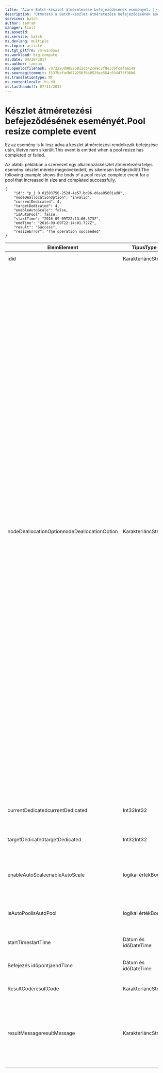```yaml
---
title: "Azure Batch-készlet átméretezése befejeződésének eseményét. |} Microsoft Docs"
description: "Útmutató a Batch-készlet átméretezése befejeződésének eseményét."
services: batch
author: tamram
manager: timlt
ms.assetid: 
ms.service: batch
ms.devlang: multiple
ms.topic: article
ms.tgt_pltfrm: vm-windows
ms.workload: big-compute
ms.date: 04/20/2017
ms.author: tamram
ms.openlocfilehash: 7072293d98526812cb42ce9c2f8e33bfcafaa149
ms.sourcegitcommit: f537befafb079256fba0529ee554c034d73f36b0
ms.translationtype: MT
ms.contentlocale: hu-HU
ms.lasthandoff: 07/11/2017
---
```

# <a name="pool-resize-complete-event"></a><span data-ttu-id="c45c9-103">Készlet átméretezési befejeződésének eseményét.</span><span class="sxs-lookup"><span data-stu-id="c45c9-103">Pool resize complete event</span></span>

 <span data-ttu-id="c45c9-104">Ez az esemény is ki lesz adva a készlet átméretezési rendelkezik befejezése után, illetve nem sikerült.</span><span class="sxs-lookup"><span data-stu-id="c45c9-104">This event is emitted when a pool resize has completed or failed.</span></span>

 <span data-ttu-id="c45c9-105">Az alábbi példában a szervezet egy alkalmazáskészlet átméretezési teljes esemény készlet mérete megnövekedett, és sikeresen befejeződött.</span><span class="sxs-lookup"><span data-stu-id="c45c9-105">The following example shows the body of a pool resize complete event for a pool that increased in size and completed successfully.</span></span>

```
{
    "id": "p_1_0_01503750-252d-4e57-bd96-d6aa05601ad8",
    "nodeDeallocationOption": "invalid",
    "currentDedicated": 4,
    "targetDedicated": 4,
    "enableAutoScale": false,
    "isAutoPool": false,
    "startTime": "2016-09-09T22:13:06.573Z",
    "endTime": "2016-09-09T22:14:01.727Z",
    "result": "Success",
    "resizeError": "The operation succeeded"
}
```

|<span data-ttu-id="c45c9-106">Elem</span><span class="sxs-lookup"><span data-stu-id="c45c9-106">Element</span></span>|<span data-ttu-id="c45c9-107">Típus</span><span class="sxs-lookup"><span data-stu-id="c45c9-107">Type</span></span>|<span data-ttu-id="c45c9-108">Megjegyzések</span><span class="sxs-lookup"><span data-stu-id="c45c9-108">Notes</span></span>|
|-------------|----------|-----------|
|<span data-ttu-id="c45c9-109">id</span><span class="sxs-lookup"><span data-stu-id="c45c9-109">id</span></span>|<span data-ttu-id="c45c9-110">Karakterlánc</span><span class="sxs-lookup"><span data-stu-id="c45c9-110">String</span></span>|<span data-ttu-id="c45c9-111">A készlet azonosítóját.</span><span class="sxs-lookup"><span data-stu-id="c45c9-111">The id of the pool.</span></span>|
|<span data-ttu-id="c45c9-112">nodeDeallocationOption</span><span class="sxs-lookup"><span data-stu-id="c45c9-112">nodeDeallocationOption</span></span>|<span data-ttu-id="c45c9-113">Karakterlánc</span><span class="sxs-lookup"><span data-stu-id="c45c9-113">String</span></span>|<span data-ttu-id="c45c9-114">Itt adhatja meg, ha lehetséges, hogy lehet csomópontokat eltávolítani a készletből, ha a készlet méretének csökkentése.</span><span class="sxs-lookup"><span data-stu-id="c45c9-114">Specifies when nodes may be removed from the pool, if the pool size is decreasing.</span></span><br /><br /> <span data-ttu-id="c45c9-115">Lehetséges értékek:</span><span class="sxs-lookup"><span data-stu-id="c45c9-115">Possible values are:</span></span><br /><br /> <span data-ttu-id="c45c9-116">**requeue** – leállítja a futó tevékenységeket, és újra a várólistába helyezi őket.</span><span class="sxs-lookup"><span data-stu-id="c45c9-116">**requeue** – Terminate running tasks and requeue them.</span></span> <span data-ttu-id="c45c9-117">A feladatok a feladat engedélyezésekor fognak újra futni.</span><span class="sxs-lookup"><span data-stu-id="c45c9-117">The tasks will run again when the job is enabled.</span></span> <span data-ttu-id="c45c9-118">Tevékenységek leállítása után rögtön csomópontjának eltávolítására.</span><span class="sxs-lookup"><span data-stu-id="c45c9-118">Remove nodes as soon as tasks have been terminated.</span></span><br /><br /> <span data-ttu-id="c45c9-119">**Állítsa le** – az éppen futó feladatok megszakítását.</span><span class="sxs-lookup"><span data-stu-id="c45c9-119">**terminate** – Terminate running tasks.</span></span> <span data-ttu-id="c45c9-120">A tevékenységeket nem futtatja újra.</span><span class="sxs-lookup"><span data-stu-id="c45c9-120">The tasks will not run again.</span></span> <span data-ttu-id="c45c9-121">Tevékenységek leállítása után rögtön csomópontjának eltávolítására.</span><span class="sxs-lookup"><span data-stu-id="c45c9-121">Remove nodes as soon as tasks have been terminated.</span></span><br /><br /> <span data-ttu-id="c45c9-122">**taskcompletion** – engedélyezése jelenleg futó feladatok elvégzéséhez.</span><span class="sxs-lookup"><span data-stu-id="c45c9-122">**taskcompletion** – Allow currently running tasks to complete.</span></span> <span data-ttu-id="c45c9-123">Nem ütemez újabb tevékenységeket való várakozás során.</span><span class="sxs-lookup"><span data-stu-id="c45c9-123">Schedule no new tasks while waiting.</span></span> <span data-ttu-id="c45c9-124">Távolítsa el a csomópontok, ha minden feladat befejeződött.</span><span class="sxs-lookup"><span data-stu-id="c45c9-124">Remove nodes when all tasks have completed.</span></span><br /><br /> <span data-ttu-id="c45c9-125">**Retaineddata** -lehetővé teszi a futó feladatok befejeződését, majd várja meg, hogy minden tevékenység adatmegőrzés időszakait lejár.</span><span class="sxs-lookup"><span data-stu-id="c45c9-125">**Retaineddata** -  Allow currently running tasks to complete, then wait for all task data retention periods to expire.</span></span> <span data-ttu-id="c45c9-126">Nem ütemez újabb tevékenységeket való várakozás során.</span><span class="sxs-lookup"><span data-stu-id="c45c9-126">Schedule no new tasks while waiting.</span></span> <span data-ttu-id="c45c9-127">Csomópontjának eltávolítására, ha az összes feladat megőrzési időszak lejárt.</span><span class="sxs-lookup"><span data-stu-id="c45c9-127">Remove nodes when all task retention periods have expired.</span></span><br /><br /> <span data-ttu-id="c45c9-128">Az alapértelmezett érték: requeue.</span><span class="sxs-lookup"><span data-stu-id="c45c9-128">The default value is requeue.</span></span><br /><br /> <span data-ttu-id="c45c9-129">Ha a készlet mérete növekszik, akkor a változó értéke **érvénytelen**.</span><span class="sxs-lookup"><span data-stu-id="c45c9-129">If the pool size is increasing then the value is set to **invalid**.</span></span>|
|<span data-ttu-id="c45c9-130">currentDedicated</span><span class="sxs-lookup"><span data-stu-id="c45c9-130">currentDedicated</span></span>|<span data-ttu-id="c45c9-131">Int32</span><span class="sxs-lookup"><span data-stu-id="c45c9-131">Int32</span></span>|<span data-ttu-id="c45c9-132">A számítási csomópontok a készlethez rendelt száma.</span><span class="sxs-lookup"><span data-stu-id="c45c9-132">The number of compute nodes currently assigned to the pool.</span></span>|
|<span data-ttu-id="c45c9-133">targetDedicated</span><span class="sxs-lookup"><span data-stu-id="c45c9-133">targetDedicated</span></span>|<span data-ttu-id="c45c9-134">Int32</span><span class="sxs-lookup"><span data-stu-id="c45c9-134">Int32</span></span>|<span data-ttu-id="c45c9-135">A kért a készlet számítási csomópontok száma.</span><span class="sxs-lookup"><span data-stu-id="c45c9-135">The number of compute nodes that are requested for the pool.</span></span>|
|<span data-ttu-id="c45c9-136">enableAutoScale</span><span class="sxs-lookup"><span data-stu-id="c45c9-136">enableAutoScale</span></span>|<span data-ttu-id="c45c9-137">logikai érték</span><span class="sxs-lookup"><span data-stu-id="c45c9-137">Bool</span></span>|<span data-ttu-id="c45c9-138">Meghatározza, hogy a készlet mérete automatikusan igazodni adott idő alatt.</span><span class="sxs-lookup"><span data-stu-id="c45c9-138">Specifies whether the pool size automatically adjusts over time.</span></span>|
|<span data-ttu-id="c45c9-139">isAutoPool</span><span class="sxs-lookup"><span data-stu-id="c45c9-139">isAutoPool</span></span>|<span data-ttu-id="c45c9-140">logikai érték</span><span class="sxs-lookup"><span data-stu-id="c45c9-140">Bool</span></span>|<span data-ttu-id="c45c9-141">Meghatározza, hogy a készlet egy feladat AutoPool mechanizmus révén hozott-e.</span><span class="sxs-lookup"><span data-stu-id="c45c9-141">Specifies whether the pool was created via a job's AutoPool mechanism.</span></span>|
|<span data-ttu-id="c45c9-142">startTime</span><span class="sxs-lookup"><span data-stu-id="c45c9-142">startTime</span></span>|<span data-ttu-id="c45c9-143">Dátum és idő</span><span class="sxs-lookup"><span data-stu-id="c45c9-143">DateTime</span></span>|<span data-ttu-id="c45c9-144">A készlet átméretezése indulásakor.</span><span class="sxs-lookup"><span data-stu-id="c45c9-144">The time the pool resize started.</span></span>|
|<span data-ttu-id="c45c9-145">Befejezés időpontja</span><span class="sxs-lookup"><span data-stu-id="c45c9-145">endTime</span></span>|<span data-ttu-id="c45c9-146">Dátum és idő</span><span class="sxs-lookup"><span data-stu-id="c45c9-146">DateTime</span></span>|<span data-ttu-id="c45c9-147">Az az idő a készlet átméretezése befejeződött.</span><span class="sxs-lookup"><span data-stu-id="c45c9-147">The time the pool resize completed.</span></span>|
|<span data-ttu-id="c45c9-148">ResultCode</span><span class="sxs-lookup"><span data-stu-id="c45c9-148">resultCode</span></span>|<span data-ttu-id="c45c9-149">Karakterlánc</span><span class="sxs-lookup"><span data-stu-id="c45c9-149">String</span></span>|<span data-ttu-id="c45c9-150">Az átméretezés eredményét.</span><span class="sxs-lookup"><span data-stu-id="c45c9-150">The result of the resize.</span></span>|
|<span data-ttu-id="c45c9-151">resultMessage</span><span class="sxs-lookup"><span data-stu-id="c45c9-151">resultMessage</span></span>|<span data-ttu-id="c45c9-152">Karakterlánc</span><span class="sxs-lookup"><span data-stu-id="c45c9-152">String</span></span>|<span data-ttu-id="c45c9-153">Az átméretezés hiba a az eredmény tartalmazza.</span><span class="sxs-lookup"><span data-stu-id="c45c9-153">The resize error includes the details of the result.</span></span><br /><br /> <span data-ttu-id="c45c9-154">Ha az átméretezés sikeresen befejeződött, hogy a művelet sikeresen befejeződött.</span><span class="sxs-lookup"><span data-stu-id="c45c9-154">If the resize completed successfully it states that the operation succeeded.</span></span>|